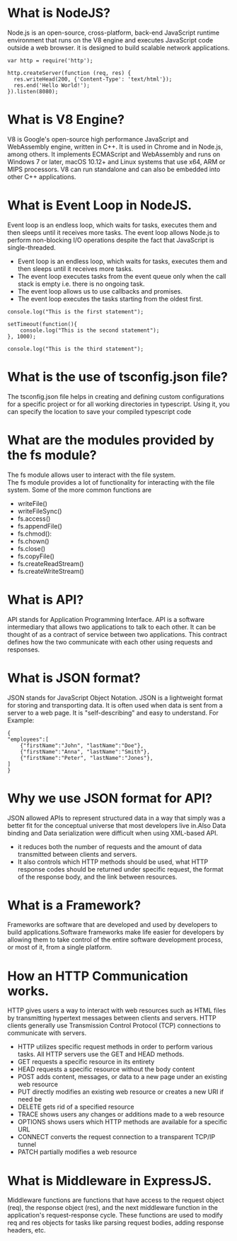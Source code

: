 # What is NodeJS?
Node.js is an open-source, cross-platform, back-end JavaScript runtime environment that runs on the V8 engine and executes JavaScript code outside a web browser.
it is designed to build scalable network applications.

```node
var http = require('http');

http.createServer(function (req, res) {
  res.writeHead(200, {'Content-Type': 'text/html'});
  res.end('Hello World!');
}).listen(8080);
```

# What is V8 Engine?
V8 is Google's open-source high performance JavaScript and WebAssembly engine, written in C++. It is used in Chrome and in Node.js, among others. It implements ECMAScript and WebAssembly and runs on Windows 7 or later, macOS 10.12+ and Linux systems that use x64, ARM or MIPS processors. V8 can run standalone and can also be embedded into other C++ applications.

# What is Event Loop in NodeJS.
Event loop is an endless loop, which waits for tasks, executes them and then sleeps until it receives more tasks. The event loop allows Node.js to perform non-blocking I/O operations despite the fact that JavaScript is single-threaded.
- Event loop is an endless loop, which waits for tasks, executes them and then sleeps until it receives more tasks.
- The event loop executes tasks from the event queue only when the call stack is empty i.e. there is no ongoing task.
- The event loop allows us to use callbacks and promises.
- The event loop executes the tasks starting from the oldest first.

```node
console.log("This is the first statement");
   
setTimeout(function(){
    console.log("This is the second statement");
}, 1000);
   
console.log("This is the third statement"); 
```

# What is the use of tsconfig.json file?
The tsconfig.json file helps in creating and defining custom configurations for a specific project or for all working directories in typescript. Using it, you can specify the location to save your compiled typescript code


# What are the modules provided by the fs module?
The fs module allows user to interact with the file system.<br>
The fs module provides a lot of functionality for interacting with the file system. Some of the more common functions  are
- writeFile() 
- writeFileSync()
- fs.access()
- fs.appendFile()
- fs.chmod(): 
- fs.chown()
- fs.close()
- fs.copyFile()
- fs.createReadStream()
- fs.createWriteStream()

# What is API?
API stands for Application Programming Interface. API is a software intermediary that allows two applications to talk to each other. It can be thought of as a contract of service between two applications. This contract defines how the two communicate with each other using requests and responses.

# What is JSON format?
JSON stands for JavaScript Object Notation. JSON is a lightweight format for storing and transporting data. It is often used when data is sent from a server to a web page. It is "self-describing" and easy to understand. For Example:


```node
{
"employees":[
    {"firstName":"John", "lastName":"Doe"},
    {"firstName":"Anna", "lastName":"Smith"},
    {"firstName":"Peter", "lastName":"Jones"},
]
}
```

# Why we use JSON format for API?
JSON allowed APIs to represent structured data in a way that simply was a better fit for the conceptual universe that most developers live in.Also Data binding and Data serialization were difficult when using XML-based API.
- it reduces both the number of requests and the amount of data transmitted between clients and servers. 
- It also controls which HTTP methods should be used, what HTTP response codes should be returned under specific request, the format of the response body, and the link between resources.

# What is a Framework?
Frameworks are software that are developed and used by developers to build applications.Software frameworks make life easier for developers by allowing them to take control of the entire software development process, or most of it, from a single platform.


# How an HTTP Communication works.
HTTP gives users a way to interact with web resources such as HTML files by transmitting hypertext messages between clients and servers. HTTP clients generally use Transmission Control Protocol (TCP) connections to communicate with servers.

- HTTP utilizes specific request methods in order to perform various tasks. All HTTP servers use the GET and HEAD methods.
- GET requests a specific resource in its entirety
- HEAD requests a specific resource without the body content
- POST adds content, messages, or data to a new page under an existing web resource
- PUT directly modifies an existing web resource or creates a new URI if need be
- DELETE gets rid of a specified resource
- TRACE shows users any changes or additions made to a web resource
- OPTIONS shows users which HTTP methods are available for a specific URL
- CONNECT converts the request connection to a transparent TCP/IP tunnel
- PATCH partially modifies a web resource
 


# What is Middleware in ExpressJS.
Middleware functions are functions that have access to the request object (req), the response object (res), and the next middleware function in the application's request-response cycle. These functions are used to modify req and res objects for tasks like parsing request bodies, adding response headers, etc.
